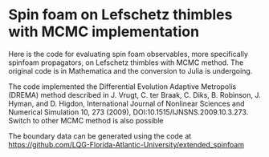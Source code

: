 # Spin foam on Lefschetz thimbles with MCMC implementation

Here is the code for evaluating spin foam observables, more specifically spinfoam propagators, on Lefschetz thimbles with MCMC method. The original code is in Mathematica and the conversion to Julia is undergoing.

The code implemented the Differential Evolution Adaptive Metropolis (DREMA) method described in J. Vrugt, C. ter Braak, C. Diks, B. Robinson, J. Hyman, and D. Higdon, International Journal of Nonlinear Sciences and Numerical Simulation 10, 273 (2009), DOI:10.1515/IJNSNS.2009.10.3.273. Switch to other MCMC method is also possible

The boundary data can be generated using the code at https://github.com/LQG-Florida-Atlantic-University/extended_spinfoam
